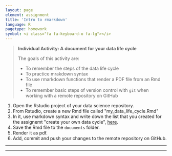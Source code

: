 ```yaml
---
layout: page
element: assignment
title: 'Intro to rmarkdown'
language: R
pagetype: homework
symbol: <i class="fa fa-keyboard-o fa-lg"></i>
---
```


> **Individual Activity: A document for your data life cycle**
>
> The goals of this activity are:
> - To remember the steps of the data life cycle
> - To practice mrakdown syntax
> - To use rmarkdown functions that render a PDF file from an Rmd file
> - To remember basic steps of version control with `git` when working with a remote repository on GitHub

1. Open the Rstudio project of your data science repository.
2. From Rstudio, create a new Rmd file called "my_data_life_cycle.Rmd"
3. In it, use markdown syntax and write down the list that you created for the assignemt "create your own data cycle", [here](https://jamboard.google.com/d/1R2BrILLK9K6IPD6O7kBYrdao8-Sd5o82oPnbcGKeIQc/viewer?f=5).
1. Save the Rmd file to the `documents` folder.
1. Render it as pdf.
1. Add, commit and push your changes to the remote repository on GitHub.

---
---




   <!-- 5. Run the following code `sum(dispersal_mode == "lemur")`. Is it the same as the number of plant species that are dispersed by lemurs?
   6. Now run the code `sum(TRUE)`, `sum(FALSE)`, `sum(c(TRUE, TRUE))`. Can you explain why  -->


<!-- ** Day 2**

> **Activity 2: Goals**
>
> -

---

{% include assignment.html %}

2. Clone your repository in a local directory using Rstudio
  - You can find last lecture slides [here]({{ site.baseurl }}/materials/01_RIntro_VersionControl/01_RIntro_VersionControl.html){:target="_blank"}
3. Open the .R file and check its general structure
4. Comment and create sections within the R code file (e.g., libraries, data, plots, etc)

```r
# LIBS -----------------------------
# Some notes
library(tidyverse)
library(lubridate)

# DATA -----------------------------
# Some notes
dat1<-read.csv("file2.csv")
```

5. Using ``help(function)`` or ``?function`` describe what is being done in each section of the code

6. Commit your changes

9. Relabel and, if it is necessary, create new folders to organize your project for reproducibility
  * Check [here](http://www.datacarpentry.org/semester-biology/materials/project-structure/){:target="_blank"} for further information and examples
10. Commit your final changes
11. Check your commits history on your Github repository


## Assignment potential solution

* [Here](https://github.com/GlobalEcologyBiogeography/projects-structure-susyelo.git) you can see an example of how to solve the assignment.
* You can also access the files directly [here](../../solutions/Week2_solution/) -->
